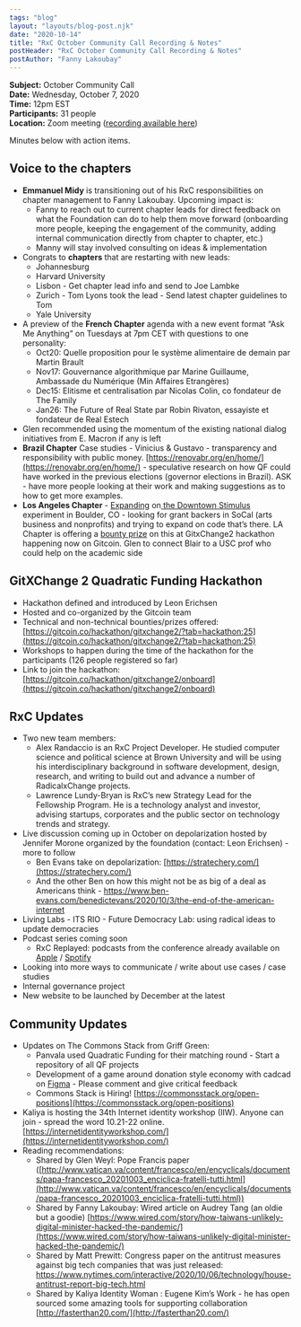 ```yaml
---
tags: "blog"
layout: "layouts/blog-post.njk"
date: "2020-10-14"
title: "RxC October Community Call Recording & Notes"
postHeader: "RxC October Community Call Recording & Notes"
postAuthor: "Fanny Lakoubay"
---
```


**Subject:** October Community Call<br/>
**Date:** Wednesday, October 7, 2020<br/>
**Time:** 12pm EST<br/>
**Participants:** 31 people<br/>
**Location:** Zoom meeting ([recording available here](https://us02web.zoom.us/rec/play/MK-xFCPqDKGMnYTSWRCVbzm86At1UI9ADpo_W8BEZxpFX5BdTRWDzEQBaDq9pxEJorMEt_lXohQH5nd6.K8oz5nLOd6VG1wMj?continueMode=true&_x_zm_rtaid=J0lQkzu_Rry5UfTSMDiSfg.1602691909314.1b3e8107fee809a8943f4543db8a264c&_x_zm_rhtaid=442))

Minutes below with action items.

## Voice to the chapters

- **Emmanuel Midy** is transitioning out of his RxC responsibilities on chapter management to Fanny Lakoubay. Upcoming impact is:
  - Fanny to reach out to current chapter leads for direct feedback on what the Foundation can do to help them move forward (onboarding more people, keeping the engagement of the community, adding internal communication directly from chapter to chapter, etc.)
  - Manny will stay involved consulting on ideas & implementation
- Congrats to **chapters** that are restarting with new leads:
  - Johannesburg
  - Harvard University
  - Lisbon - Get chapter lead info and send to Joe Lambke
  - Zurich - Tom Lyons took the lead - Send latest chapter guidelines to Tom
  - Yale University
- A preview of the **French Chapter** agenda with a new event format “Ask Me Anything” on Tuesdays at 7pm CET with questions to one personality:
  - Oct20: Quelle proposition pour le système alimentaire de demain par Martin Brault
  - Nov17: Gouvernance algorithmique par Marine Guillaume, Ambassade du Numérique (Min Affaires Etrangères)
  - Dec15: Elitisme et centralisation par Nicolas Colin, co fondateur de The Family
  - Jan26: The Future of Real State par Robin Rivaton, essayiste et fondateur de Real Estech
- Glen recommended using the momentum of the existing national dialog initiatives from E. Macron if any is left
- **Brazil Chapter** Case studies - Vinicius & Gustavo - transparency and responsibility with public money. [https://renovabr.org/en/home/](https://renovabr.org/en/home/) - speculative research on how QF could have worked in the previous elections (governor elections in Brazil). ASK - have more people looking at their work and making suggestions as to how to get more examples.
- **Los Angeles Chapter** - [Expanding](https://gitcoin.co/issue/RxCLosAngeles/downtownstimulus/1/100023822) on[ the Downtown Stimulus](https://www.downtownstimulus.com/) experiment in Boulder, CO - looking for grant backers in SoCal (arts business and nonprofits) and trying to expand on code that’s there. LA Chapter is offering a [bounty prize](https://gitcoin.co/issue/RxCLosAngeles/downtownstimulus/1/100023822) on this at GitxChange2 hackathon happening now on Gitcoin. Glen to connect Blair to a USC prof who could help on the academic side

## GitXChange 2 Quadratic Funding Hackathon

- Hackathon defined and introduced by Leon Erichsen
- Hosted and co-organized by the Gitcoin team
- Technical and non-technical bounties/prizes offered: [https://gitcoin.co/hackathon/gitxchange2/?tab=hackathon:25](https://gitcoin.co/hackathon/gitxchange2/?tab=hackathon:25)
- Workshops to happen during the time of the hackathon for the participants (126 people registered so far)
- Link to join the hackathon: [https://gitcoin.co/hackathon/gitxchange2/onboard](https://gitcoin.co/hackathon/gitxchange2/onboard)

## RxC Updates

- Two new team members:
  - Alex Randaccio is an RxC Project Developer. He studied computer science and political science at Brown University and will be using his interdisciplinary background in software development, design, research, and writing to build out and advance a number of RadicalxChange projects.
  - Lawrence Lundy-Bryan is RxC’s new Strategy Lead for the Fellowship Program. He is a technology analyst and investor, advising startups, corporates and the public sector on technology trends and strategy.
- Live discussion coming up in October on depolarization hosted by Jennifer Morone organized by the foundation (contact: Leon Erichsen) - more to follow
  - Ben Evans take on depolarization: [https://stratechery.com/](https://stratechery.com/)
  - And the other Ben on how this might not be as big of a deal as Americans think - https://www.ben-evans.com/benedictevans/2020/10/3/the-end-of-the-american-internet
- Living Labs - ITS RIO - Future Democracy Lab: using radical ideas to update democracies
- Podcast series coming soon
  - RxC Replayed: podcasts from the conference already available on [Apple](https://podcasts.apple.com/de/podcast/radicalxchange-replayed/id1528842651) / [Spotify](https://open.spotify.com/show/1mGxPVe7CwVcpNHaR2MUcV?si=b6NUTQgdRTOiizG_3RElOg)
- Looking into more ways to communicate / write about use cases / case studies
- Internal governance project
- New website to be launched by December at the latest

## Community Updates

- Updates on The Commons Stack from Griff Green:
  - Panvala used Quadratic Funding for their matching round - Start a repository of all QF projects
  - Development of a game around donation style economy with cadcad on [Figma](https://www.figma.com/proto/cuFTOOajO4aouz4SLnIINz/Commons-Simulator) - Please comment and give critical feedback
  - Commons Stack is Hiring! [https://commonsstack.org/open-positions](https://commonsstack.org/open-positions)
- Kaliya is hosting the 34th Internet identity workshop (IIW). Anyone can join - spread the word 10.21-22 online. [https://internetidentityworkshop.com/](https://internetidentityworkshop.com/)
- Reading recommendations:
  - Shared by Glen Weyl: Pope Francis paper ([http://www.vatican.va/content/francesco/en/encyclicals/documents/papa-francesco_20201003_enciclica-fratelli-tutti.html](http://www.vatican.va/content/francesco/en/encyclicals/documents/papa-francesco_20201003_enciclica-fratelli-tutti.html))
  - Shared by Fanny Lakoubay: Wired article on Audrey Tang (an oldie but a goodie) [https://www.wired.com/story/how-taiwans-unlikely-digital-minister-hacked-the-pandemic/](https://www.wired.com/story/how-taiwans-unlikely-digital-minister-hacked-the-pandemic/)
  - Shared by Matt Prewitt: Congress paper on the antitrust measures against big tech companies that was just released: https://www.nytimes.com/interactive/2020/10/06/technology/house-antitrust-report-big-tech.html
  - Shared by Kaliya Identity Woman : Eugene Kim’s Work - he has open sourced some amazing tools for supporting collaboration [http://fasterthan20.com/](http://fasterthan20.com/)
